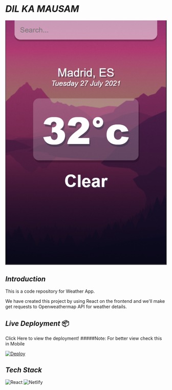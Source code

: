 # *DIL KA MAUSAM*

![Weather App](./public/sample.png)

## *Introduction*

This is a code repository for Weather App.

We have created this project by using React on the frontend and we'll make get requests to Openweathermap API for weather details.

## *Live Deployment* 📦 

Click Here to view the deployment!
#####Note: For better view check this in Mobile

[![Deploy](https://www.netlify.com/img/deploy/button.svg)](https://dil-ka-mausam.netlify.app/)

## *Tech Stack*
<img alt="React" src="https://img.shields.io/badge/react-%2320232a.svg?style=for-the-badge&logo=react&logoColor=%2361DAFB"/> <img alt="Netlify" src="https://img.shields.io/badge/netlify-%2343853D.svg?style=for-the-badge&logo=netlify"/>
